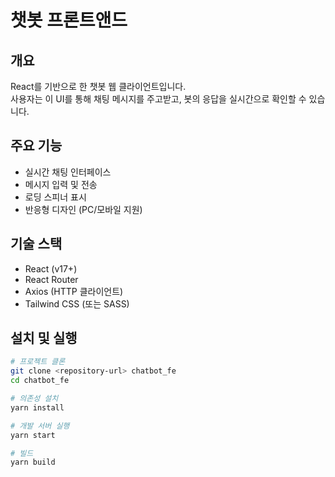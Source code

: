 # 챗봇 프론트앤드
## 개요
React를 기반으로 한 챗봇 웹 클라이언트입니다.  
사용자는 이 UI를 통해 채팅 메시지를 주고받고, 봇의 응답을 실시간으로 확인할 수 있습니다.

## 주요 기능
- 실시간 채팅 인터페이스
- 메시지 입력 및 전송
- 로딩 스피너 표시
- 반응형 디자인 (PC/모바일 지원)

## 기술 스택
- React (v17+)
- React Router
- Axios (HTTP 클라이언트)
- Tailwind CSS (또는 SASS)

## 설치 및 실행

```bash
# 프로젝트 클론
git clone <repository-url> chatbot_fe
cd chatbot_fe

# 의존성 설치
yarn install

# 개발 서버 실행
yarn start

# 빌드
yarn build
